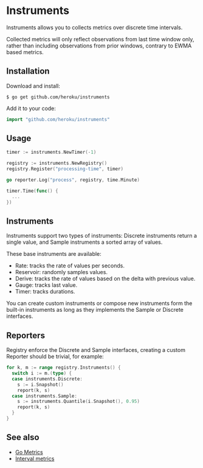 # Instruments

Instruments allows you to collects metrics over discrete time intervals.

Collected metrics will only reflect observations from last time window only,
rather than including observations from prior windows, contrary to EWMA based metrics.

## Installation

Download and install:

```
$ go get github.com/heroku/instruments
```

Add it to your code:

```go
import "github.com/heroku/instruments"
```

## Usage

```go
timer := instruments.NewTimer(-1)

registry := instruments.NewRegistry()
registry.Register("processing-time", timer)

go reporter.Log("process", registry, time.Minute)

timer.Time(func() {
  ...
})
```

## Instruments

Instruments support two types of instruments: Discrete instruments return a single value, and Sample instruments a sorted array of values.

These base instruments are available:

- Rate: tracks the rate of values per seconds.
- Reservoir: randomly samples values.
- Derive: tracks the rate of values based on the delta with previous value.
- Gauge: tracks last value.
- Timer: tracks durations.

You can create custom instruments or compose new instruments form the built-in instruments as long as they implements the Sample or Discrete interfaces.

## Reporters

Registry enforce the Discrete and Sample interfaces, creating a custom Reporter should be trivial, for example:

```go
for k, m := range registry.Instruments() {
  switch i := m.(type) {
  case instruments.Discrete:
    s := i.Snapshot()
    report(k, s)
  case instruments.Sample:
    s := instruments.Quantile(i.Snapshot(), 0.95)
    report(k, s)
  }
}
```

## See also

* [Go Metrics](https://github.com/rcrowley/go-metrics)
* [Interval metrics](https://github.com/aphyr/interval-metrics)
